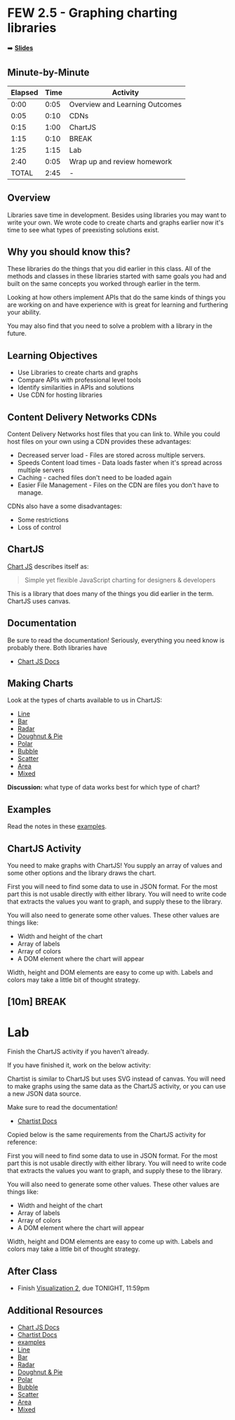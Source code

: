 <!-- .slide: data-background="./Images/header.svg" data-background-repeat="none" data-background-size="40% 40%" data-background-position="center 10%" class="header" -->
# FEW 2.5 - Graphing charting libraries

<!-- Put a link to the slides so that students can find them -->

➡️ [**Slides**](https://make-school-courses.github.io/FEW-2.5-Data-Visualization-and-Web-Graphics/Slides/Lesson-7.html ':ignore')

<!-- > -->

## Minute-by-Minute

| **Elapsed** | **Time**  | **Activity**              |
| ----------- | --------- | ------------------------- |
| 0:00        | 0:05      | Overview and Learning Outcomes                |
| 0:05        | 0:10      | CDNs                  |
| 0:15        | 1:00      | ChartJS       |
| 1:15        | 0:10      | BREAK                     |
| 1:25        | 1:15      | Lab      |
| 2:40        | 0:05      | Wrap up and review homework |
| TOTAL       | 2:45      | -                         |


<!-- > -->

## Overview

Libraries save time in development. Besides using libraries you may want to write your own. We wrote code to create charts and graphs earlier now it's time to see what types of preexisting solutions exist.

<!-- > -->

## Why you should know this?

These libraries do the things that you did earlier in this class. All of the methods and classes in these libraries started with same goals you had and built on the same concepts you worked through earlier in the term.

Looking at how others implement APIs that do the same kinds of things you are working on and have experience with is great for learning and furthering your ability.

You may also find that you need to solve a problem with a library in the future.

<!-- > -->

## Learning Objectives

- Use Libraries to create charts and graphs
- Compare APIs with professional level tools
- Identify similarities in APIs and solutions
- Use CDN for hosting libraries

<!-- > -->

## Content Delivery Networks CDNs

Content Delivery Networks host files that you can link to. While you could host files on your own using a CDN provides these advantages:

- Decreased server load - Files are stored across multiple servers.
- Speeds Content load times - Data loads faster when it's spread across multiple servers
- Caching - cached files don't need to be loaded again
- Easier File Management - Files on the CDN are files you don't have to manage.

CDNs also have a some disadvantages:

- Some restrictions
- Loss of control


<!-- > -->

## ChartJS

[Chart JS](https://www.chartjs.org) describes itself as:

> Simple yet flexible JavaScript charting for designers & developers

This is a library that does many of the things you did earlier in the term. ChartJS uses canvas.

<!-- v -->

## Documentation

Be sure to read the documentation! Seriously, everything you need know is probably there. Both libraries have

- [Chart JS Docs](https://www.chartjs.org/docs/latest/)

<!-- v -->

## Making Charts

Look at the types of charts available to us in ChartJS:

- [Line](https://www.chartjs.org/docs/latest/charts/line.html)
- [Bar](https://www.chartjs.org/docs/latest/charts/bar.html)
- [Radar](https://www.chartjs.org/docs/latest/charts/radar.html)
- [Doughnut & Pie](https://www.chartjs.org/docs/latest/charts/doughnut.html)
- [Polar](https://www.chartjs.org/docs/latest/charts/polar.html)
- [Bubble](https://www.chartjs.org/docs/latest/charts/bubble.html)
- [Scatter](https://www.chartjs.org/docs/latest/charts/scatter.html)
- [Area](https://www.chartjs.org/docs/latest/charts/area.html)
- [Mixed](https://www.chartjs.org/docs/latest/charts/mixed.html)

**Discussion:** what type of data works best for which type of chart?

<!-- v -->

## Examples

Read the notes in these [examples](../lesson-07.html).

<!-- v -->

## ChartJS Activity

You need to make graphs with ChartJS! You supply an array of values and some other options and the library draws the chart.

First you will need to find some data to use in JSON format. For the most part this is not usable directly with either library. You will need to write code that extracts the values you want to graph, and supply these to the library.

You will also need to generate some other values. These other values are things like:

- Width and height of the chart
- Array of labels
- Array of colors
- A DOM element where the chart will appear

Width, height and DOM elements are easy to come up with. Labels and colors may take a little bit of thought strategy.

<!-- > -->

<!-- .slide: data-background="#087CB8" -->
## [**10m**] BREAK

<!-- > -->

# Lab

Finish the ChartJS activity if you haven't already.

If you have finished it, work on the below activity:

Chartist is similar to ChartJS but uses SVG instead of canvas. You will need to make graphs using the same data as the ChartJS activity, or you can use a new JSON data source.

Make sure to read the documentation!

- [Chartist Docs](https://gionkunz.github.io/chartist-js/api-documentation.html)

Copied below is the same requirements from the ChartJS activity for reference:

First you will need to find some data to use in JSON format. For the most part this is not usable directly with either library. You will need to write code that extracts the values you want to graph, and supply these to the library.

You will also need to generate some other values. These other values are things like:

- Width and height of the chart
- Array of labels
- Array of colors
- A DOM element where the chart will appear

Width, height and DOM elements are easy to come up with. Labels and colors may take a little bit of thought strategy.

<!-- > -->

## After Class

- Finish [Visualization 2](Assignments/Data-Visualization-2.md), due TONIGHT, 11:59pm

<!-- > -->

## Additional Resources

- [Chart JS Docs](https://www.chartjs.org/docs/latest/)
- [Chartist Docs](https://gionkunz.github.io/chartist-js/api-documentation.html)
- [examples](../lesson-07.html)
- [Line](https://www.chartjs.org/docs/latest/charts/line.html)
- [Bar](https://www.chartjs.org/docs/latest/charts/bar.html)
- [Radar](https://www.chartjs.org/docs/latest/charts/radar.html)
- [Doughnut & Pie](https://www.chartjs.org/docs/latest/charts/doughnut.html)
- [Polar](https://www.chartjs.org/docs/latest/charts/polar.html)
- [Bubble](https://www.chartjs.org/docs/latest/charts/bubble.html)
- [Scatter](https://www.chartjs.org/docs/latest/charts/scatter.html)
- [Area](https://www.chartjs.org/docs/latest/charts/area.html)
- [Mixed](https://www.chartjs.org/docs/latest/charts/mixed.html)
